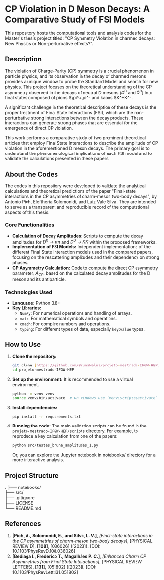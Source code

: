 
# CP Violation in D Meson Decays: A Comparative Study of FSI Models

This repository hosts the computational tools and analysis codes for the Master's thesis project titled: "CP Symmetry Violation in charmed decays: New Physics or Non-perturbative effects?".

## Description

The violation of Charge-Parity (CP) symmetry is a crucial phenomenon in particle physics, and its observation in the decay of charmed mesons provides a unique window to probe the Standard Model and search for new physics. This project focuses on the theoretical understanding of the CP asymmetry observed in the decays of neutral D mesons ($D^0$ and $\bar{D}^0$) into final states composed of pions $\pi^+\pi^- and kaons $K^+K^-.

A significant challenge in the theoretical description of these decays is the proper treatment of Final State Interactions (FSI), which are the non-perturbative strong interactions between the decay products. These interactions can generate strong phases that are essential for the emergence of direct CP violation.

This work performs a comparative study of two prominent theoretical articles that employ Final State Interactions to describe the amplitude of CP violation in the aforementioned D meson decays. The primary goal is to understand the phenomenological implications of each FSI model and to validate the calculations presented in these papers.

## About the Codes

The codes in this repository were developed to validate the analytical calculations and theoretical predictions of the paper "Final-state interactions in the CP asymmetries
of charm-meson two-body decays", by Antonio Pich, Eleftheria Solomonidi, and Luiz Vale Silva. They are intended to serve as a transparent and reproducible record of the computational aspects of this thesis.

### Core Functionalities

* **Calculation of Decay Amplitudes:** Scripts to compute the decay amplitudes for $D^0 \to \pi\pi$ and $D^0 \to KK$ within the proposed frameworks.
* **Implementation of FSI Models:** Independent implementations of the different Final State Interaction models used in the compared papers, focusing on the rescattering amplitudes and their dependency on strong phases.
* **CP Asymmetry Calculation:** Code to compute the direct CP asymmetry parameter, $A_{CP}$, based on the calculated decay amplitudes for the D meson and its antiparticle.

### Technologies Used

* **Language:** Python 3.8+
* **Key Libraries:**
    * `NumPy`: For numerical operations and handling of arrays.
    * `math`: For mathematical symbols and operations.
    * `cmath`: For complex numbers and operations. 
    * `typing`: For different types of data, especially `key`:`value` types.

   
## How to Use

1.  **Clone the repository:**
    ```bash
    git clone [https://github.com/BrunaHelua/projeto-mestrado-IFGW-HEP.git](https://github.com/BrunaHelua/projeto-mestrado-IFGW-HEP.git)
    cd projeto-mestrado-IFGW-HEP
    ```

2.  **Set up the environment:**
    It is recommended to use a virtual environment.
    ```bash
    python -m venv venv
    source venv/bin/activate  # On Windows use `venv\Scripts\activate`
    ```

3.  **Install dependencies:**
    ```bash
    pip install -r requirements.txt
    ```

4.  **Running the code:**
    The main validation scripts can be found in the `projeto-mestrado-IFGW-HEP/scripts` directory. For example, to reproduce a key calculation from one of the papers:
    ```bash
    python src/testes_bruna_amplitudes_1.py
    ```
    Or, you can explore the Jupyter notebook in notebooks/ directory for a more interactive analysis.

## Project Structure

.
├── notebooks/          
├── src/                
├── .gitignore          
├── LICENSE             
└── README.md           


## References
 
1.  **[Pich, A., Solomonidi, E., and Silva, L. V.]**, *[Final-state interactions in the CP asymmetries
of charm-meson two-body decays]*, [PHYSICAL REVIEW D], **[108]**, [036026] ([2023]). [DOI: 10.1103/PhysRevD.108.036026]
2.  **[Bediaga I., Frederico T., Magalhães P. C.]**, *[Enhanced Charm CP Asymmetries from Final State Interactions]*, [PHYSICAL REVIEW LETTERS], **[131]**, [051802] ([2023]). [DOI: 10.1103/PhysRevLett.131.051802]
